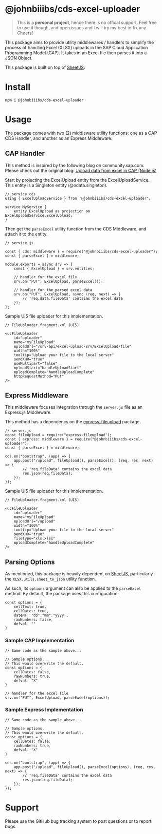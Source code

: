 # @johnbiiibs/cds-excel-uploader
> This is a **personal project**, hence there is no offical support. Feel free to use it though, and open issues and I will try my best to fix any. Cheers!

This package aims to provide utility middlewares / handlers to simplify the process of handling Excel (XLSX) uploads in the SAP Cloud Application Programming Model (CAP). It takes in an Excel file then parses it into a JSON Object.

This package is built on top of [SheetJS](https://docs.sheetjs.com/docs/getting-started/installation/nodejs).

# Install
```
npm i @johnbiiibs/cds-excel-uploader
```

# Usage
The package comes with two (2) middleware utility functions: one as a CAP CDS Handler, and another as an Express Middleware.

## CAP Handler
This method is inspired by the following blog on community.sap.com. Please check out the original blog: [Upload data from excel in CAP (Node.js)](https://community.sap.com/t5/technology-blogs-by-members/upload-data-from-excel-in-cap-node-js/ba-p/13554121)

Start by projecting the ExcelUpload entity from the ExcelUploadService. This entity is a Singleton entity (@odata.singleton).
```
// service.cds
using { ExcelUploadService } from '@johnbiiibs/cds-excel-uploader';

service MyService {
    entity ExcelUpload as projection on ExcelUploadService.ExcelUpload;
}
```
Then get the `parseExcel` utility function from the CDS Middleware, and attach it to the entity.
```
// service.js

const { cds: middleware } = require("@johnbiiibs/cds-excel-uploader");
const { parseExcel } = middleware;

module.exports = async srv => {
    const { ExcelUpload } = srv.entities;

    // handler for the excel file
    srv.on("PUT", ExcelUpload, parseExcel());

    // handler for the parsed excel data
    srv.on("PUT", ExcelUpload, async (req, next) => {
        // 'req.data.fileData' contains the excel data
    });
};
```
Sample UI5 file uploader for this implementation.
```
// FileUploader.fragment.xml (UI5)

<u:FileUploader
    id="uploader"
    name="myFileUpload"
    uploadUrl="/srv-api/excel-upload-srv/ExcelUpload/file"
    width="100%"
    tooltip="Upload your file to the local server"
    sendXHR="true"
    useMultipart="false"
    uploadStart="handleUploadStart"
    uploadComplete="handleUploadComplete"
    httpRequestMethod="Put"
/>
```

## Express Middleware
This middleware focuses integration through the `server.js` file as an Express.js Middleware.

This method has a dependency on the [express-fileupload](https://www.npmjs.com/package/express-fileupload) package.
```
// server.js
const fileUpload = require("express-fileupload");
const { express: middleware } = require("@johnbiiibs/cds-excel-uploader");
const { parseExcel } = middleware;

cds.on("bootstrap", (app) => {
    app.post("/upload", fileUpload(), parseExcel(), (req, res, next) => {
        // 'req.fileData' contains the excel data
        res.json(req.fileData);
    });
});
```
Sample UI5 file uploader for this implementation.
```
// FileUploader.fragment.xml (UI5)

<u:FileUploader
    id="uploader"
    name="myFileUpload"
    uploadUrl="/upload"
    width="100%"
    tooltip="Upload your file to the local server"
    sendXHR="true"
    fileType="xls,xlsx"
    uploadComplete="handleUploadComplete"
/>
```

## Parsing Options
As mentioned, this package is heavily dependent on [SheetJS](https://docs.sheetjs.com/docs/getting-started/installation/nodejs), particularly the `XLSX.utils.sheet_to_json` utility function.

As such, its `options` argument can also be applied to the `parseExcel` method. By default, the package uses this configuration:
```
const options = {
    cellText: true,
    cellDates: true,
    dateNF: 'dd"."mm"."yyyy',
    rawNumbers: false,
    defval: ""
}
```

### Sample CAP Implementation
```
// Same code as the sample above...

// Sample options.
// This would overwrite the default.
const options = {
    cellDates: false,
    rawNumbers: true,
    defval: "X"
}

// handler for the excel file
srv.on("PUT", ExcelUpload, parseExcel(options));
```

### Sample Express Implementation
```
// Same code as the sample above...

// Sample options.
// This would overwrite the default.
const options = {
    cellDates: false,
    rawNumbers: true,
    defval: "X"
}

cds.on("bootstrap", (app) => {
    app.post("/upload", fileUpload(), parseExcel(options), (req, res, next) => {
        // 'req.fileData' contains the excel data
        res.json(req.fileData);
    });
});
```

# Support
Please use the GitHub bug tracking system to post questions or to report bugs.
